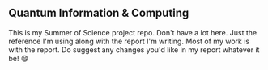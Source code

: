 ## Quantum Information & Computing
This is my Summer of Science project repo. Don't have a lot here. Just the reference I'm using along with the report I'm writing. Most of my work is with the report. Do suggest any changes you'd like in my report whatever it be! 😄
